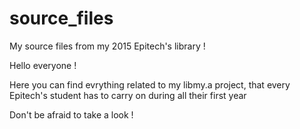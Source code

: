 # source_files
My source files from my 2015 Epitech's library ! 

Hello everyone !

Here you can find evrything related to my libmy.a project, that every Epitech's student has to carry on during all their first year

Don't be afraid to take a look !
